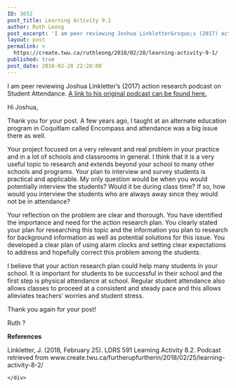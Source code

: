 ```yaml
---
ID: 3652
post_title: Learning Activity 9.1
author: Ruth Leong
post_excerpt: 'I am peer reviewing Joshua Linkletter&rsquo;s (2017) action research podcast on Student Attendance. A link to his original podcast can be found here. Hi Joshua, Thank you for your post. A few years ago, I taught at an alternate education program in Coquitlam called Encompass and attendance was a big issue there as well. Your [&hellip;]'
layout: post
permalink: >
  https://create.twu.ca/ruthleong/2018/02/28/learning-activity-9-1/
published: true
post_date: 2018-02-28 22:28:00
---
```

<p>I am peer reviewing Joshua Linkletter&#8217;s (2017) action research podcast on Student Attendance. <a href="https://soundcloud.com/user-712382293/ldrs-591-learning-activity-82">A link to his original podcast can be found here.</a></p>
<p>Hi Joshua,</p>
<p>Thank you for your post. A few years ago, I taught at an alternate education program in Coquitlam called Encompass and attendance was a big issue there as well.</p>
<p>Your project focused on a very relevant and real problem in your practice and in a lot of schools and classrooms in general. I think that it is a very useful topic to research and extends beyond your school to many other schools and programs. Your plan to interview and survey students is practical and applicable. My only question would be when you would potentially interview the students? Would it be during class time? If so, how would you interview the students who are always away since they would not be in attendance?</p>
<p>Your reflection on the problem are clear and thorough. You have identified the importance and need for the action research plan. You clearly stated your plan for researching this topic and the information you plan to research for background information as well as potential solutions for this issue. You developed a clear plan of using alarm clocks and setting clear expectations to address and hopefully correct this problem among the students.</p>
<p>I believe that your action research plan could help many students in your school. It is important for students to be successful in their school and the first step is physical attendance at school. Regular student attendance also allows classes to proceed at a consistent and steady pace and this allows alleviates teachers&#8217; worries and student stress.</p>
<p>Thank you again for your post!</p>
<p>Ruth <img src="https://s.w.org/images/core/emoji/2.4/72x72/1f642.png" alt="?" class="wp-smiley" style="height: 1em; max-height: 1em;" /></p>
<p><strong>References</strong></p>
<p>Linkletter, J. (2018, February 25). LDRS 591 Learning Activity 8.2. Podcast retrieved from www.create.twu.ca/furtherupfurtherin/2018/02/25/learning-activity-8-2/</p>
<div id="themify_builder_content-481" data-postid="481" class="themify_builder_content themify_builder_content-481 themify_builder">

    </div>
<!-- /themify_builder_content -->
